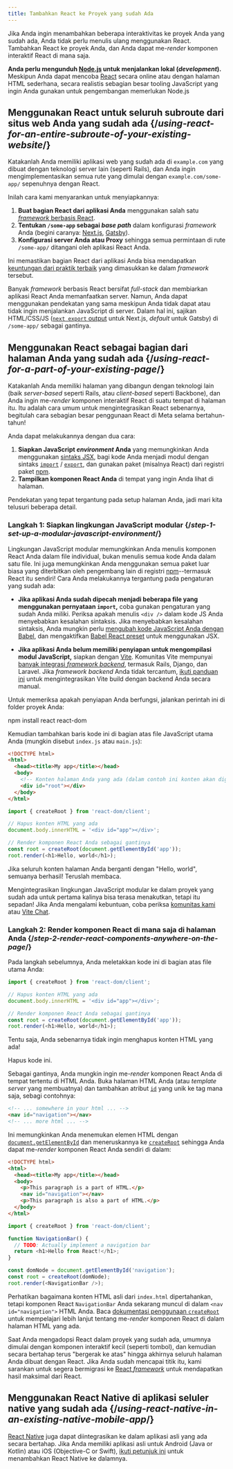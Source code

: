 ```yaml
---
title: Tambahkan React ke Proyek yang sudah Ada
---
```


<Intro>

Jika Anda ingin menambahkan beberapa interaktivitas ke proyek Anda yang sudah ada, Anda tidak perlu menulis ulang menggunakan React. Tambahkan React ke proyek Anda, dan Anda dapat me-*render* komponen interaktif React di mana saja.

</Intro>

<Note>

**Anda perlu mengunduh [Node.js](https://nodejs.org/en/) untuk menjalankan lokal (*development*).** Meskipun Anda dapat mencoba [React](/learn/installation#try-react) secara online atau dengan halaman HTML sederhana, secara realistis sebagian besar tooling JavaScript yang ingin Anda gunakan untuk pengembangan memerlukan Node.js

</Note>

## Menggunakan React untuk seluruh subroute dari situs web Anda yang sudah ada {/*using-react-for-an-entire-subroute-of-your-existing-website*/}

Katakanlah Anda memiliki aplikasi web yang sudah ada di `example.com` yang dibuat dengan teknologi server lain (seperti Rails), dan Anda ingin mengimplementasikan semua rute yang dimulai dengan `example.com/some-app/` sepenuhnya dengan React.

Inilah cara kami menyarankan untuk menyiapkannya:

1. **Buat bagian React dari aplikasi Anda** menggunakan salah satu [*framework* berbasis React](/learn/start-a-new-react-project).
2. **Tentukan `/some-app` sebagai *base path*** dalam konfigurasi *framework* Anda (begini caranya: [Next.js](https://nextjs.org/docs/app/api-reference/config/next-config-js/basePath), [Gatsby](https://www.gatsbyjs.com/docs/how-to/previews-deploys-hosting/path-prefix/)).
3. **Konfigurasi server Anda atau Proxy** sehingga semua permintaan di rute `/some-app/` ditangani oleh aplikasi React Anda.

Ini memastikan bagian React dari aplikasi Anda bisa mendapatkan [keuntungan dari praktik terbaik](/learn/start-a-new-react-project#can-i-use-react-without-a-framework) yang dimasukkan ke dalam *framework* tersebut.

Banyak *framework* berbasis React bersifat *full-stack* dan membiarkan aplikasi React Anda memanfaatkan server. Namun, Anda dapat menggunakan pendekatan yang sama meskipun Anda tidak dapat atau tidak ingin menjalankan JavaScript di server. Dalam hal ini, sajikan HTML/CSS/JS ([`next export` output](https://nextjs.org/docs/advanced-features/static-html-export) untuk Next.js, *default* untuk Gatsby) di `/some-app/` sebagai gantinya.

## Menggunakan React sebagai bagian dari halaman Anda yang sudah ada {/*using-react-for-a-part-of-your-existing-page*/}

Katakanlah Anda memiliki halaman yang dibangun dengan teknologi lain (baik *server-based* seperti Rails, atau *client-based* seperti Backbone), dan Anda ingin me-*render* komponen interaktif React di suatu tempat di halaman itu. Itu adalah cara umum untuk mengintegrasikan React sebenarnya, begitulah cara sebagian besar penggunaan React di Meta selama bertahun-tahun!

Anda dapat melakukannya dengan dua cara:

1. **Siapkan JavaScript *environment* Anda** yang memungkinkan Anda menggunakan [sintaks JSX](/learn/writing-markup-with-jsx), bagi kode Anda menjadi modul dengan sintaks [`import`](https://developer.mozilla.org/en-US/docs/Web/JavaScript/Reference/Statements/import) / [`export`](https://developer.mozilla.org/en-US/docs/Web/JavaScript/Reference/Statements/export), dan gunakan paket (misalnya React) dari registri paket [npm](https://www.npmjs.com/).
2. **Tampilkan komponen React Anda** di tempat yang ingin Anda lihat di halaman.

Pendekatan yang tepat tergantung pada setup halaman Anda, jadi mari kita telusuri beberapa detail.

### Langkah 1: Siapkan lingkungan JavaScript modular {/*step-1-set-up-a-modular-javascript-environment*/}

Lingkungan JavaScript modular memungkinkan Anda menulis komponen React Anda dalam file individual, bukan menulis semua kode Anda dalam satu file. Ini juga memungkinkan Anda menggunakan semua paket luar biasa yang diterbitkan oleh pengembang lain di registri [npm](https://www.npmjs.com/)--termasuk React itu sendiri! Cara Anda melakukannya tergantung pada pengaturan yang sudah ada:

* **Jika aplikasi Anda sudah dipecah menjadi beberapa file yang menggunakan pernyataan `import`,** coba gunakan pengaturan yang sudah Anda miliki. Periksa apakah menulis `<div />` dalam kode JS Anda menyebabkan kesalahan sintaksis. Jika menyebabkan kesalahan sintaksis, Anda mungkin perlu [mengubah kode JavaScript Anda dengan Babel](https://babeljs.io/setup), dan mengaktifkan [Babel React preset](https://babeljs.io/docs/babel-preset-react) untuk menggunakan JSX.

* **Jika aplikasi Anda belum memiliki penyiapan untuk mengompilasi modul JavaScript,** siapkan dengan [Vite](https://vite.dev/). Komunitas Vite mempunyai [banyak integrasi *framework backend*](https://github.com/vitejs/awesome-vite#integrations-with-backends), termasuk Rails, Django, dan Laravel. Jika *framework backend* Anda tidak tercantum, [ikuti panduan ini](https://vite.dev/guide/backend-integration.html) untuk mengintegrasikan Vite build dengan backend Anda secara manual.

Untuk memeriksa apakah penyiapan Anda berfungsi, jalankan perintah ini di folder proyek Anda:

<TerminalBlock>
npm install react react-dom
</TerminalBlock>

Kemudian tambahkan baris kode ini di bagian atas file JavaScript utama Anda (mungkin disebut `index.js` atau `main.js`):

<Sandpack>

```html public/index.html hidden
<!DOCTYPE html>
<html>
  <head><title>My app</title></head>
  <body>
    <!-- Konten halaman Anda yang ada (dalam contoh ini konten akan diganti) -->
    <div id="root"></div>
  </body>
</html>
```

```js src/index.js active
import { createRoot } from 'react-dom/client';

// Hapus konten HTML yang ada
document.body.innerHTML = '<div id="app"></div>';

// Render komponen React Anda sebagai gantinya
const root = createRoot(document.getElementById('app'));
root.render(<h1>Hello, world</h1>);
```

</Sandpack>

Jika seluruh konten halaman Anda berganti dengan "Hello, world", semuanya berhasil! Teruslah membaca.

<Note>

Mengintegrasikan lingkungan JavaScript modular ke dalam proyek yang sudah ada untuk pertama kalinya bisa terasa menakutkan, tetapi itu sepadan! Jika Anda mengalami kebuntuan, coba periksa [komunitas kami](/community) atau [Vite Chat](https://chat.vite.dev/).

</Note>

### Langkah 2: Render komponen React di mana saja di halaman Anda {/*step-2-render-react-components-anywhere-on-the-page*/}

Pada langkah sebelumnya, Anda meletakkan kode ini di bagian atas file utama Anda:

```js
import { createRoot } from 'react-dom/client';

// Hapus konten HTML yang ada
document.body.innerHTML = '<div id="app"></div>';

// Render komponen React Anda sebagai gantinya
const root = createRoot(document.getElementById('app'));
root.render(<h1>Hello, world</h1>);
```

Tentu saja, Anda sebenarnya tidak ingin menghapus konten HTML yang ada!

Hapus kode ini.

Sebagai gantinya, Anda mungkin ingin me-*render* komponen React Anda di tempat tertentu di HTML Anda. Buka halaman HTML Anda (atau *template server* yang membuatnya) dan tambahkan atribut [`id`](https://developer.mozilla.org/en-US/docs/Web/HTML/Global_attributes/id) yang unik ke tag mana saja, sebagi contohnya:

```html
<!-- ... somewhere in your html ... -->
<nav id="navigation"></nav>
<!-- ... more html ... -->
```

Ini memungkinkan Anda menemukan elemen HTML dengan [`document.getElementById`](https://developer.mozilla.org/en-US/docs/Web/API/Document/getElementById) dan meneruskannya ke [`createRoot`](/reference/react-dom/client/createRoot) sehingga Anda dapat me-*render* komponen React Anda sendiri di dalam:

<Sandpack>

```html public/index.html
<!DOCTYPE html>
<html>
  <head><title>My app</title></head>
  <body>
    <p>This paragraph is a part of HTML.</p>
    <nav id="navigation"></nav>
    <p>This paragraph is also a part of HTML.</p>
  </body>
</html>
```

```js src/index.js active
import { createRoot } from 'react-dom/client';

function NavigationBar() {
  // TODO: Actually implement a navigation bar
  return <h1>Hello from React!</h1>;
}

const domNode = document.getElementById('navigation');
const root = createRoot(domNode);
root.render(<NavigationBar />);
```

</Sandpack>

Perhatikan bagaimana konten HTML asli dari `index.html` dipertahankan, tetapi komponen React `NavigationBar` Anda sekarang muncul di dalam `<nav id="navigation">` HTML Anda. Baca [dokumentasi penggunaan `createRoot`](/reference/react-dom/client/createRoot#rendering-a-page-partially-built-with-react) untuk mempelajari lebih lanjut tentang me-*render* komponen React di dalam halaman HTML yang ada.

Saat Anda mengadopsi React dalam proyek yang sudah ada, umumnya dimulai dengan komponen interaktif kecil (seperti tombol), dan kemudian secara bertahap terus "bergerak ke atas" hingga akhirnya seluruh halaman Anda dibuat dengan React. Jika Anda sudah mencapai titik itu, kami sarankan untuk segera bermigrasi ke [React *framework*](/learn/start-a-new-react-project) untuk mendapatkan hasil maksimal dari React.

## Menggunakan React Native di aplikasi seluler native yang sudah ada {/*using-react-native-in-an-existing-native-mobile-app*/}

[React Native](https://reactnative.dev/) juga dapat diintegrasikan ke dalam aplikasi asli yang ada secara bertahap. Jika Anda memiliki aplikasi asli untuk Android (Java or Kotlin) atau iOS (Objective-C or Swift), [ikuti petunjuk ini](https://reactnative.dev/docs/integration-with-existing-apps) untuk menambahkan React Native ke dalamnya.
